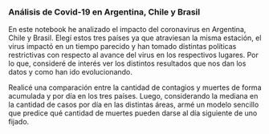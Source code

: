 ### Análisis de Covid-19 en Argentina, Chile y Brasil

En este notebook he analizado el impacto del coronavirus en Argentina, Chile y Brasil. Elegí estos tres países ya que atraviesan la misma estación, el virus impactó en un tiempo parecido y han tomado distintas políticas restrictivas con respecto al avance del virus en los respectivos lugares. Por lo que, consideré de interés ver los distintos resultados que nos dan los datos y como han ido evolucionando.

Realicé una comparación entre la cantidad de contagios y muertes de forma acumulada y por día en los tres países. Luego, considerando la mediana en la cantidad de casos por día en las distintas áreas, armé un modelo sencillo que predice qué cantidad de muertes pueden darse al día siguiente de uno fijado. 
